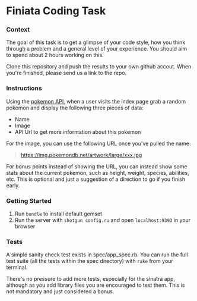 # Finiata Coding Task

### Context

The goal of this task is to get a glimpse of your code style, how you think
through a problem and a general level of your experience. You should aim to
spend about 2 hours working on this.

Clone this repository and push the results to your own github accout. When
you're finished, please send us a link to the repo.

### Instructions

Using the [pokemon API](https://pokeapi.co/docs/v2#pokemon), when a user visits
the index page grab a random pokemon and display the following three pieces of data:

* Name
* Image
* API Url to get more information about this pokemon

For the image, you can use the following URL once you've pulled the name:

> https://img.pokemondb.net/artwork/large/xxx.jpg

For bonus points instead of showing the URL, you can instead show some stats
about the current pokemon, such as height, weight, species, abilities, etc. This
is optional and just a suggestion of a direction to go if you finish early.

### Getting Started

1. Run `bundle` to install default gemset
2. Run the server with `shotgun config.ru` and open `localhost:9393` in your
   browser

### Tests

A simple sanity check test exists in spec/app_spec.rb. You can run the full test
suite (all the tests within the spec directory) with `rake` from your terminal.

There's no pressure to add more tests, especially for the sinatra app, although
as you add library files you are encouraged to test them. This is not mandatory
and just considered a bonus.
